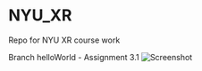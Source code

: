 # NYU_XR
 Repo for NYU XR course work

Branch helloWorld - Assignment 3.1
![Screenshot](helloworld_screenshot.png)